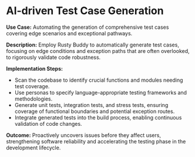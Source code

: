 # AI-driven Test Case Generation

**Use Case:**
Automating the generation of comprehensive test cases covering edge scenarios and exceptional pathways.

**Description:**
Employ Rusty Buddy to automatically generate test cases, focusing on edge conditions and exception paths that are often overlooked, to rigorously validate code robustness.

**Implementation Steps:**
- Scan the codebase to identify crucial functions and modules needing test coverage.
- Use personas to specify language-appropriate testing frameworks and methodologies.
- Generate unit tests, integration tests, and stress tests, ensuring coverage of functional boundaries and potential exception routes.
- Integrate generated tests into the build process, enabling continuous validation of code changes.

**Outcome:**
Proactively uncovers issues before they affect users, strengthening software reliability and accelerating the testing phase in the development lifecycle.
